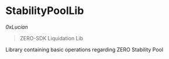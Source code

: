 # StabilityPoolLib

*0xLucian*

> ZERO-SDK Liquidation Lib

Library containing basic operations regarding ZERO Stability Pool





